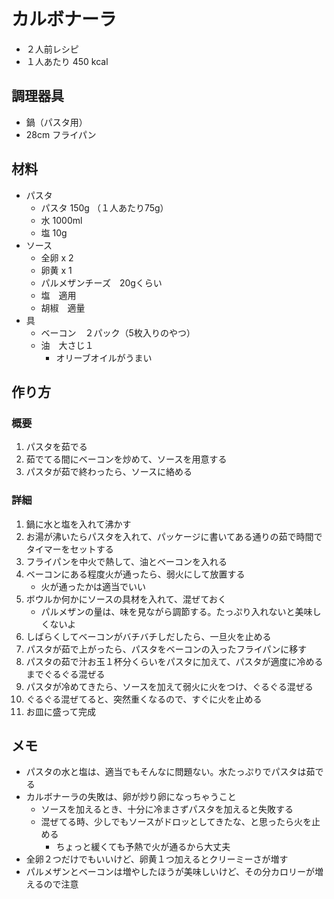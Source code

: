 # カルボナーラ

- ２人前レシピ
- １人あたり 450 kcal

## 調理器具

- 鍋（パスタ用）
- 28cm フライパン

## 材料

- パスタ
    - パスタ 150g （１人あたり75g）
    - 水 1000ml
    - 塩 10g
- ソース
    - 全卵 x 2
    - 卵黄 x 1
    - パルメザンチーズ　20gくらい
    - 塩　適用
    - 胡椒　適量
- 具
    - ベーコン　２パック（5枚入りのやつ）
    - 油　大さじ１
        - オリーブオイルがうまい

## 作り方

### 概要

1. パスタを茹でる
1. 茹でてる間にベーコンを炒めて、ソースを用意する
1. パスタが茹で終わったら、ソースに絡める

### 詳細

1. 鍋に水と塩を入れて沸かす
1. お湯が沸いたらパスタを入れて、パッケージに書いてある通りの茹で時間でタイマーをセットする
1. フライパンを中火で熱して、油とベーコンを入れる
1. ベーコンにある程度火が通ったら、弱火にして放置する
    - 火が通ったかは適当でいい
1. ボウルか何かにソースの具材を入れて、混ぜておく
    - パルメザンの量は、味を見ながら調節する。たっぷり入れないと美味しくないよ
1. しばらくしてベーコンがバチバチしだしたら、一旦火を止める
1. パスタが茹で上がったら、パスタをベーコンの入ったフライパンに移す
1. パスタの茹で汁お玉１杯分くらいをパスタに加えて、パスタが適度に冷めるまでぐるぐる混ぜる
1. パスタが冷めてきたら、ソースを加えて弱火に火をつけ、ぐるぐる混ぜる
1. ぐるぐる混ぜてると、突然重くなるので、すぐに火を止める
1. お皿に盛って完成

## メモ

- パスタの水と塩は、適当でもそんなに問題ない。水たっぷりでパスタは茹でる
- カルボナーラの失敗は、卵が炒り卵になっちゃうこと
    - ソースを加えるとき、十分に冷まさずパスタを加えると失敗する
    - 混ぜてる時、少しでもソースがドロッとしてきたな、と思ったら火を止める
        - ちょっと緩くても予熱で火が通るから大丈夫
- 全卵２つだけでもいいけど、卵黄１つ加えるとクリーミーさが増す
- パルメザンとベーコンは増やしたほうが美味しいけど、その分カロリーが増えるので注意
